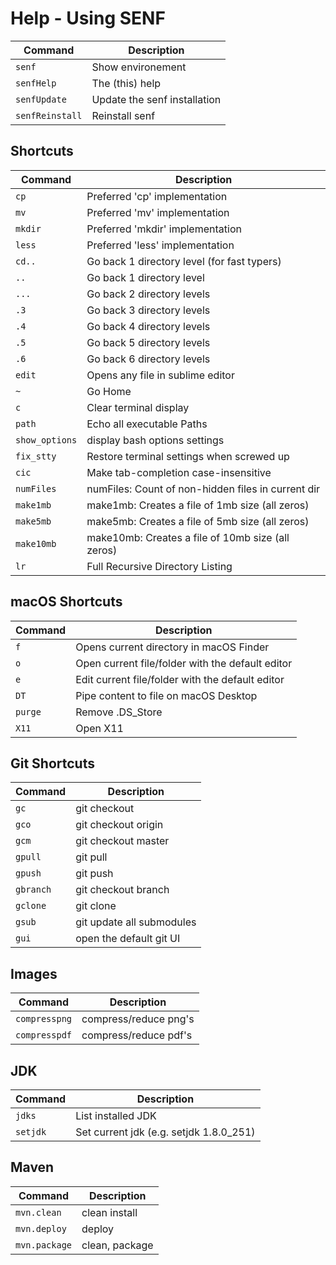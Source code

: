 # Help - Using SENF

| Command       | Description              |
| ------------- |--------------------------|
| `senf`        | Show environement         |
| `senfHelp`    | The (this) help           |
| `senfUpdate`  | Update the senf installation |
| `senfReinstall`| Reinstall senf           |

## Shortcuts

| Command       | Description              |
| ------------- |--------------------------|
| `cp`          | Preferred 'cp' implementation |
| `mv`          | Preferred 'mv' implementation |
| `mkdir`       | Preferred 'mkdir' implementation |
| `less`        | Preferred 'less' implementation |
| `cd..`        | Go back 1 directory level (for fast typers) |
| `..`          | Go back 1 directory level |
| `...`         | Go back 2 directory levels |
| `.3`          | Go back 3 directory levels |
| `.4`          | Go back 4 directory levels |
| `.5`          | Go back 5 directory levels|
| `.6`          | Go back 6 directory levels |
| `edit`        | Opens any file in sublime editor |
| `~`           | Go Home |
| `c`           | Clear terminal display |
| `path`        | Echo all executable Paths |
| `show_options`| display bash options settings |
| `fix_stty`    | Restore terminal settings when screwed up |
| `cic`         | Make tab-completion case-insensitive |
| `numFiles`    | numFiles:     Count of non-hidden files in current dir |
| `make1mb`     | make1mb:      Creates a file of 1mb size (all zeros) |
| `make5mb`     | make5mb:      Creates a file of 5mb size (all zeros) |
| `make10mb`    | make10mb:     Creates a file of 10mb size (all zeros) |
| `lr`          | Full Recursive Directory Listing |

## macOS Shortcuts
| Command       | Description              |
| ------------- |--------------------------|
| `f`           | Opens current directory in macOS Finder |
| `o`           | Open current file/folder with the default editor |
| `e`           | Edit current file/folder with the default editor |
| `DT`          | Pipe content to file on macOS Desktop |
| `purge`       | Remove .DS_Store         |
| `X11`         | Open X11                 |

## Git Shortcuts

| Command       | Description              |
| ------------- |--------------------------|
| `gc`          | git checkout             |
| `gco`         | git checkout origin      |
| `gcm`         | git checkout master      |
| `gpull`       | git pull                 |
| `gpush`       | git push                 |
| `gbranch`     | git checkout branch      |
| `gclone`      | git clone                |
| `gsub`        | git update all submodules|
| `gui`         | open the default git UI  |

## Images

| Command       | Description              |
| ------------- |--------------------------|
| `compresspng` | compress/reduce png's    |
| `compresspdf` | compress/reduce pdf's    |

## JDK
| Command       | Description              |
| ------------- |--------------------------|
| `jdks`        | List installed JDK       |
| `setjdk`      | Set current jdk (e.g. setjdk 1.8.0_251) |

## Maven
| Command       | Description              |
| ------------- |--------------------------|
| `mvn.clean`   | clean install            |
| `mvn.deploy`  | deploy                   |
| `mvn.package` | clean, package           |
